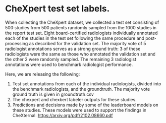 # CheXpert test set labels.

When collecting the CheXpert dataset, we collected a test set consisting of 500 studies from 500 patients randomly sampled from the 1000 studies in the report test set. Eight board-certified radiologists individually annotated each of the studies in the test set following the same procedure and post-processing as described for the validation set. The majority vote of 5 radiologist annotations serves as a strong ground truth: 3 of these radiologists were the same as those who annotated the validation set and the other 2 were randomly sampled. The remaining 3 radiologist annotations were used to benchmark radiologist performance.

Here, we are releasing the following:
1. Test set annotations from each of the individual radiologists, divided into the benchmark radiologists, and the groundtruth. The majority vote ground truth is given in groundtruth.csv
2. The chexpert and chexbert labeler outputs for these studies.
3. Predictions and decisions made by some of the leaderboard models on these studies. These models were used to support the findings in CheXternal: https://arxiv.org/pdf/2102.08660.pdf
